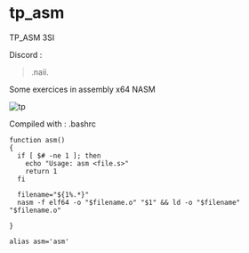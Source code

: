 # tp_asm
TP_ASM 3SI

Discord : 
> .naii.

Some exercices in assembly x64 NASM

![tp](https://github.com/ebnaii/asm_tp/assets/82275372/6efe2c32-d185-4e9d-bc6f-0baac5de8239)


Compiled with : 
.bashrc
```
function asm()
{
  if [ $# -ne 1 ]; then
    echo "Usage: asm <file.s>"
    return 1
  fi

  filename="${1%.*}"
  nasm -f elf64 -o "$filename.o" "$1" && ld -o "$filename" "$filename.o" 

}

alias asm='asm'
```
